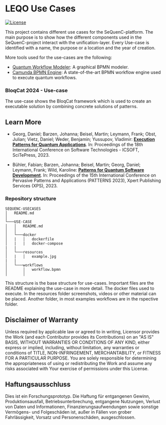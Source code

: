 # LEQO Use Cases

[![License](https://img.shields.io/badge/License-Apache%202.0-blue.svg)](https://opensource.org/licenses/Apache-2.0)

This project contains different use cases for the SeQuenC-platform.
The main purpose is to show how the different components used in the SeQuenC-project interact with the unification-layer.
Every Use-case is identified with a name, the purpose or a location and the year of creation.

More tools used for the use-cases are the following:

- [Quantum Workflow Modeler](https://github.com/SeQuenC-Consortium/workflow-modeler): A graphical BPMN modeler.
- [Camunda BPMN Engine](https://camunda.com/products/camunda-platform/bpmn-engine/): A state-of-the-art BPMN workflow engine used to execute quantum workflows.

### BloqCat 2024 - Use-case

The use-case shows the BloqCat framework which is used to create an executable solution by combining concrete solutions of patterns.

## Learn More

- Georg, Daniel; Barzen, Johanna; Beisel, Martin; Leymann, Frank; Obst, Julian; Vietz, Daniel; Weder, Benjamin; Yussupov, Vladimir: [**Execution Patterns for Quantum Applications**](https://www.iaas.uni-stuttgart.de/publications/Georg2023_PatternsQuantumExecution.pdf). In: Proceedings of the 18th International Conference on Software Technologies - ICSOFT, SciTePress, 2023.

- Bühler, Fabian; Barzen, Johanna; Beisel, Martin; Georg, Daniel; Leymann, Frank; Wild, Karoline: [**Patterns for Quantum Software Development**](https://www.iaas.uni-stuttgart.de/publications/Buehler2023_PatternsQuantumSE.pdf). In: Proceedings of the 15th International Conference on Pervasive Patterns and Applications (PATTERNS 2023), Xpert Publishing Services (XPS), 2023.

### Repository structure

```
SEQUENC-USECASES
│   README.md
│
└───USE-CASE
│   │   README.md
│   │
│   └───docker
│   |   │   dockerfile
│   |   |   docker-compose
|   |
│   └───resources
│   |   │   example.jpg
|   |
│   └───workflows
│       │   workflow.bpmn
│       │
```

This structure is the base structure for use-cases.
Important files are the README explaining the use-case in more detail. The docker files used to execute. In the resources folder screenshots, videos or other material can be placed. Another folder, in most examples workflows are in the rspective folder.

## Disclaimer of Warranty

Unless required by applicable law or agreed to in writing, Licensor provides the Work (and each Contributor provides its Contributions) on an "AS IS" BASIS, WITHOUT WARRANTIES OR CONDITIONS OF ANY KIND, either express or implied, including, without limitation, any warranties or conditions of TITLE, NON-INFRINGEMENT, MERCHANTABILITY, or FITNESS FOR A PARTICULAR PURPOSE.
You are solely responsible for determining the appropriateness of using or redistributing the Work and assume any risks associated with Your exercise of permissions under this License.

## Haftungsausschluss

Dies ist ein Forschungsprototyp.
Die Haftung für entgangenen Gewinn, Produktionsausfall, Betriebsunterbrechung, entgangene Nutzungen, Verlust von Daten und Informationen, Finanzierungsaufwendungen sowie sonstige Vermögens- und Folgeschäden ist, außer in Fällen von grober Fahrlässigkeit, Vorsatz und Personenschäden, ausgeschlossen.
